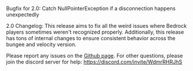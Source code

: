 Bugfix for 2.0: Catch NullPointerException if a disconnection happens unexpectedly

2.0 Changelog:
This release aims to fix all the weird issues where Bedrock players sometimes weren't recognized properly.
Additionally, this release has tons of internal changes to ensure consistent behavior across the bungee and velocity version.

Please report any issues on the [Github page](https://github.com/onebeastchris/GeyserPackSync).
For other questions, please join the discord server for help: https://discord.com/invite/WdmrRHRJhS
